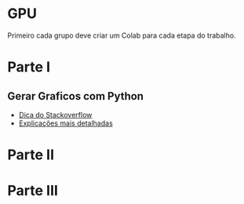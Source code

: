 # GPU

Primeiro cada grupo deve criar um Colab para cada etapa do trabalho.

# Parte I


## Gerar Graficos com Python

* [Dica do Stackoverflow](https://stackoverflow.com/questions/42372617/how-to-plot-csv-data-using-matplotlib-and-pandas-in-python)
* [Explicações mais detalhadas](https://ourcodingclub.github.io/tutorials/pandas-python-intro/)

# Parte II

# Parte III
